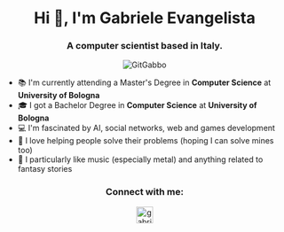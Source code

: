 
<h1 align="center">Hi 👋, I'm Gabriele Evangelista</h1>
<h3 align="center">A computer scientist based in Italy.</h3>

<p align="center"> <img src="https://komarev.com/ghpvc/?username=GitGabbo&color=brightgreen" alt="GitGabbo" /> </p>

* :books: I'm currently attending a Master's Degree in **Computer Science** at **University of Bologna** 
* :mortar_board: I got a Bachelor Degree in **Computer Science** at **University of Bologna**
* :computer: I'm fascinated by AI, social networks, web and games development
* :tada: I love helping people solve their problems (hoping I can solve mines too)
* :dragon: I particularly like music (especially metal) and anything related to fantasy stories

<h3 align="center">Connect with me:</h3>
<p align="center">
<a href="https://www.linkedin.com/in/gabriele-evangelista/" target="blank"><img align="center" src="https://cdn.cdnlogo.com/logos/l/74/linkedin.svg" alt="gabriele-evangelista" height="30" />

</p>
